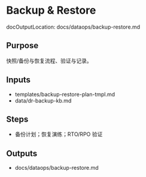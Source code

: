# Backup & Restore

docOutputLocation: docs/dataops/backup-restore.md

## Purpose

快照/备份与恢复流程、验证与记录。

## Inputs

- templates/backup-restore-plan-tmpl.md
- data/dr-backup-kb.md

## Steps

- 备份计划；恢复演练；RTO/RPO 验证

## Outputs

- docs/dataops/backup-restore.md
